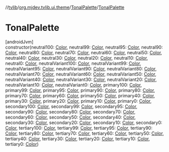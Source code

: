 //[tvlib](../../../index.md)/[org.mjdev.tvlib.ui.theme](../index.md)/[TonalPalette](index.md)/[TonalPalette](-tonal-palette.md)

# TonalPalette

[androidJvm]\
constructor(neutral100: [Color](https://developer.android.com/reference/kotlin/androidx/compose/ui/graphics/Color.html), neutral99: [Color](https://developer.android.com/reference/kotlin/androidx/compose/ui/graphics/Color.html), neutral95: [Color](https://developer.android.com/reference/kotlin/androidx/compose/ui/graphics/Color.html), neutral90: [Color](https://developer.android.com/reference/kotlin/androidx/compose/ui/graphics/Color.html), neutral80: [Color](https://developer.android.com/reference/kotlin/androidx/compose/ui/graphics/Color.html), neutral70: [Color](https://developer.android.com/reference/kotlin/androidx/compose/ui/graphics/Color.html), neutral60: [Color](https://developer.android.com/reference/kotlin/androidx/compose/ui/graphics/Color.html), neutral50: [Color](https://developer.android.com/reference/kotlin/androidx/compose/ui/graphics/Color.html), neutral40: [Color](https://developer.android.com/reference/kotlin/androidx/compose/ui/graphics/Color.html), neutral30: [Color](https://developer.android.com/reference/kotlin/androidx/compose/ui/graphics/Color.html), neutral20: [Color](https://developer.android.com/reference/kotlin/androidx/compose/ui/graphics/Color.html), neutral10: [Color](https://developer.android.com/reference/kotlin/androidx/compose/ui/graphics/Color.html), neutral0: [Color](https://developer.android.com/reference/kotlin/androidx/compose/ui/graphics/Color.html), neutralVariant100: [Color](https://developer.android.com/reference/kotlin/androidx/compose/ui/graphics/Color.html), neutralVariant99: [Color](https://developer.android.com/reference/kotlin/androidx/compose/ui/graphics/Color.html), neutralVariant95: [Color](https://developer.android.com/reference/kotlin/androidx/compose/ui/graphics/Color.html), neutralVariant90: [Color](https://developer.android.com/reference/kotlin/androidx/compose/ui/graphics/Color.html), neutralVariant80: [Color](https://developer.android.com/reference/kotlin/androidx/compose/ui/graphics/Color.html), neutralVariant70: [Color](https://developer.android.com/reference/kotlin/androidx/compose/ui/graphics/Color.html), neutralVariant60: [Color](https://developer.android.com/reference/kotlin/androidx/compose/ui/graphics/Color.html), neutralVariant50: [Color](https://developer.android.com/reference/kotlin/androidx/compose/ui/graphics/Color.html), neutralVariant40: [Color](https://developer.android.com/reference/kotlin/androidx/compose/ui/graphics/Color.html), neutralVariant30: [Color](https://developer.android.com/reference/kotlin/androidx/compose/ui/graphics/Color.html), neutralVariant20: [Color](https://developer.android.com/reference/kotlin/androidx/compose/ui/graphics/Color.html), neutralVariant10: [Color](https://developer.android.com/reference/kotlin/androidx/compose/ui/graphics/Color.html), neutralVariant0: [Color](https://developer.android.com/reference/kotlin/androidx/compose/ui/graphics/Color.html), primary100: [Color](https://developer.android.com/reference/kotlin/androidx/compose/ui/graphics/Color.html), primary99: [Color](https://developer.android.com/reference/kotlin/androidx/compose/ui/graphics/Color.html), primary95: [Color](https://developer.android.com/reference/kotlin/androidx/compose/ui/graphics/Color.html), primary90: [Color](https://developer.android.com/reference/kotlin/androidx/compose/ui/graphics/Color.html), primary80: [Color](https://developer.android.com/reference/kotlin/androidx/compose/ui/graphics/Color.html), primary70: [Color](https://developer.android.com/reference/kotlin/androidx/compose/ui/graphics/Color.html), primary60: [Color](https://developer.android.com/reference/kotlin/androidx/compose/ui/graphics/Color.html), primary50: [Color](https://developer.android.com/reference/kotlin/androidx/compose/ui/graphics/Color.html), primary40: [Color](https://developer.android.com/reference/kotlin/androidx/compose/ui/graphics/Color.html), primary30: [Color](https://developer.android.com/reference/kotlin/androidx/compose/ui/graphics/Color.html), primary20: [Color](https://developer.android.com/reference/kotlin/androidx/compose/ui/graphics/Color.html), primary10: [Color](https://developer.android.com/reference/kotlin/androidx/compose/ui/graphics/Color.html), primary0: [Color](https://developer.android.com/reference/kotlin/androidx/compose/ui/graphics/Color.html), secondary100: [Color](https://developer.android.com/reference/kotlin/androidx/compose/ui/graphics/Color.html), secondary99: [Color](https://developer.android.com/reference/kotlin/androidx/compose/ui/graphics/Color.html), secondary95: [Color](https://developer.android.com/reference/kotlin/androidx/compose/ui/graphics/Color.html), secondary90: [Color](https://developer.android.com/reference/kotlin/androidx/compose/ui/graphics/Color.html), secondary80: [Color](https://developer.android.com/reference/kotlin/androidx/compose/ui/graphics/Color.html), secondary70: [Color](https://developer.android.com/reference/kotlin/androidx/compose/ui/graphics/Color.html), secondary60: [Color](https://developer.android.com/reference/kotlin/androidx/compose/ui/graphics/Color.html), secondary50: [Color](https://developer.android.com/reference/kotlin/androidx/compose/ui/graphics/Color.html), secondary40: [Color](https://developer.android.com/reference/kotlin/androidx/compose/ui/graphics/Color.html), secondary30: [Color](https://developer.android.com/reference/kotlin/androidx/compose/ui/graphics/Color.html), secondary20: [Color](https://developer.android.com/reference/kotlin/androidx/compose/ui/graphics/Color.html), secondary10: [Color](https://developer.android.com/reference/kotlin/androidx/compose/ui/graphics/Color.html), secondary0: [Color](https://developer.android.com/reference/kotlin/androidx/compose/ui/graphics/Color.html), tertiary100: [Color](https://developer.android.com/reference/kotlin/androidx/compose/ui/graphics/Color.html), tertiary99: [Color](https://developer.android.com/reference/kotlin/androidx/compose/ui/graphics/Color.html), tertiary95: [Color](https://developer.android.com/reference/kotlin/androidx/compose/ui/graphics/Color.html), tertiary90: [Color](https://developer.android.com/reference/kotlin/androidx/compose/ui/graphics/Color.html), tertiary80: [Color](https://developer.android.com/reference/kotlin/androidx/compose/ui/graphics/Color.html), tertiary70: [Color](https://developer.android.com/reference/kotlin/androidx/compose/ui/graphics/Color.html), tertiary60: [Color](https://developer.android.com/reference/kotlin/androidx/compose/ui/graphics/Color.html), tertiary50: [Color](https://developer.android.com/reference/kotlin/androidx/compose/ui/graphics/Color.html), tertiary40: [Color](https://developer.android.com/reference/kotlin/androidx/compose/ui/graphics/Color.html), tertiary30: [Color](https://developer.android.com/reference/kotlin/androidx/compose/ui/graphics/Color.html), tertiary20: [Color](https://developer.android.com/reference/kotlin/androidx/compose/ui/graphics/Color.html), tertiary10: [Color](https://developer.android.com/reference/kotlin/androidx/compose/ui/graphics/Color.html), tertiary0: [Color](https://developer.android.com/reference/kotlin/androidx/compose/ui/graphics/Color.html))
